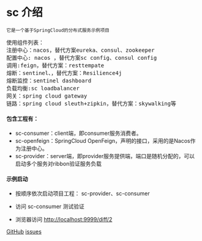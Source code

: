 # sc 介绍 #

`它是一个基于SpringCloud的分布式服务示例项目`

<pre>
使用组件列表：
注册中心：nacos，替代方案eureka、consul、zookeeper
配置中心: nacos ，替代方案sc config、consul config
调用:feign，替代方案：resttempate
熔断：sentinel、，替代方案：Resilience4j
熔断监控：sentinel dashboard
负载均衡:sc loadbalancer
网关：spring cloud gateway
链路：spring cloud sleuth+zipkin，替代方案：skywalking等
</pre>

#### 包含工程有：
* sc-consumer：client端，即consumer服务消费者。
* sc-openfeign：SpringCloud OpenFeign，声明的接口，采用的是Nacos作为注册中心。
* sc-provider：server端，即provider服务提供端，端口是随机分配的，可以启动多个服务对ribbon验证服务负载

#### 示例启动

* 按顺序依次启动项目工程： sc-provider、sc-consumer

* 访问 sc-consumer 测试验证
* 浏览器访问 [http://localhost:9999/diff/2](http://localhost:9999/diff/2)

[GitHub](https://github.com/infowangxin) [issues](https://github.com/infowangxin/sc/issues)
